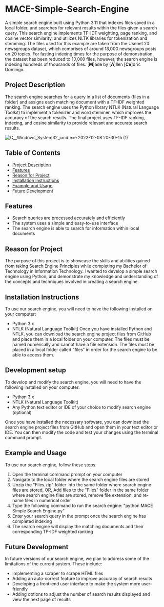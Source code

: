 # MACE-Simple-Search-Engine
A simple search engine built using Python 3.11 that indexes files saved in a local folder, and searches for relevant results within the files given a search query. This search engine implements TF-IDF weighting, page ranking, and cosine vector similarity, and utilizes NLTK libraries for tokenization and stemming. The files used for this example are taken from the Usenet 20 newsgroups dataset, which comprises of around 18,000 newsgroups posts on 20 topics. For fasting indexing times for the purpose of demonstration, the dataset has been reduced to 10,000 files, however, the search engine is indexing hundreds of thousands of files. [**M**]ade by [**A**]llen [**Ce**]dric Domingo. 

## Project Description
The search engine searches for a query in a list of documents (files in a folder) and assigns each matching document with a TF-IDF weighted ranking. The search engine uses the Python library NTLK (Natural Language Toolkit) to implement a tokenizer and word stemmer, which improves the accuracy of the search results. The final project uses TF-IDF ranking, indexing, and cosine similarity to provide relevant and accurate search results.

![C__Windows_System32_cmd exe 2022-12-08 20-30-15 (1)](https://user-images.githubusercontent.com/81552207/206625917-9fb63303-746f-447a-a451-ca52f748b649.gif)


## Table of Contents

- [Project Description](#project-description)
- [Features](#features)
- [Reason for Project](#reason-for-project)
- [Installation Instructions](#installation-instructions)
- [Example and Usage](#example-and-usage)
- [Future Development](#future-development)

## Features
* Search queries are processed accurately and efficiently
* The system uses a simple and easy-to-use interface
* The search engine is able to search for information within local documents

## Reason for Project

The purpose of this project is to showcase the skills and abilities gained from taking Search Engine Principles while completing my Bachelor of Technology in Information Technology. I wanted to develop a simple search engine using Python, and demonstrate my knowledge and understanding of the concepts and techniques involved in creating a search engine.

## Installation Instructions
To use our search engine, you will need to have the following installed on your computer:

* Python 3.x
* NTLK (Natural Language Toolkit)
Once you have installed Python and NTLK, you can download the search engine project files from GitHub and place them in a local folder on your computer. The files must be named numerically and cannot have a file extension. The files must be placed in a local folder called "files" in order for the search engine to be able to access them.

## Development setup
To develop and modify the search engine, you will need to have the following installed on your computer:

* Python 3.x
* NTLK (Natural Language Toolkit)
* Any Python text editor or IDE of your choice to modify search engine (optional)

Once you have installed the necessary software, you can download the search engine project files from GitHub and open them in your text editor or IDE. You can then modify the code and test your changes using the terminal command prompt.

## Example and Usage
To use our search engine, follow these steps:

  1. Open the terminal command prompt on your computer
  2. Navigate to the local folder where the search engine files are stored
  3. Unzip the "Files.zip" folder into the same folder where search engine files are stored, OR, 
     Add files to the "Files" folder in the same folder where search engine files are stored, remove file extension, and re-name files in numerical order
  4. Type the following command to run the search engine: "python MACE Simple Search Engine.py"
  5. Enter your search query in the prompt once the search engine has completed indexing
  6. The search engine will display the matching documents and their corresponding TF-IDF weighted ranking

## Future Development
In future versions of our search engine, we plan to address some of the limitations of the current system. These include:

* Implementing a scraper to scrape HTML files
* Adding an auto-correct feature to improve accuracy of search results
* Developing a front-end user interface  to make the system more user-friendly
* Adding options to adjust the number of search results displayed and view the next page of results






